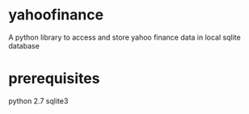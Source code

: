 # yahoofinance
A python library to access and store yahoo finance data in local sqlite database

# prerequisites
python 2.7
sqlite3
